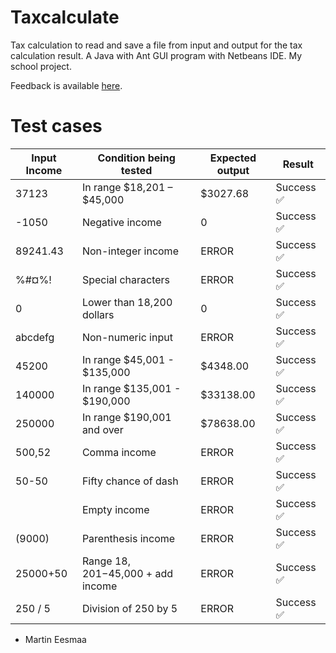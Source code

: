 # Taxcalculate

Tax calculation to read and save a file from input and output for the tax calculation result. A Java with Ant GUI program with Netbeans IDE. My school project.

Feedback is available [here](FEEDBACK.md).

# Test cases

| Input Income | Condition being tested     | Expected output | Result      |
| ------------ | ----------------------     | --------------- | ------      |
| 37123        | In range $18,201 – $45,000 | $3027.68        | Success ✅ |
| -1050        | Negative income            | 0               | Success ✅ |
| 89241.43     | Non-integer income         | ERROR           | Success ✅ |
| %#¤%!        | Special characters         | ERROR           | Success ✅ |
| 0            | Lower than 18,200 dollars  | 0               | Success ✅ |
| abcdefg      | Non-numeric input          | ERROR           | Success ✅ |
| 45200        | In range $45,001 - $135,000 | $4348.00       | Success ✅ |
| 140000       | In range $135,001 - $190,000 | $33138.00     | Success ✅ |
| 250000       | In range $190,001 and over | $78638.00       | Success ✅ |
| 500,52       | Comma income               | ERROR           | Success ✅ |
| 50-50        | Fifty chance of dash       | ERROR           | Success ✅ |
|              | Empty income               | ERROR           | Success ✅ |
| (9000)       | Parenthesis income         | ERROR           | Success ✅ |
| 25000+50     | Range $18,201-$45,000 + add income | ERROR   | Success ✅ |
| 250 / 5      | Division of 250 by 5       | ERROR           | Success ✅ |

- Martin Eesmaa